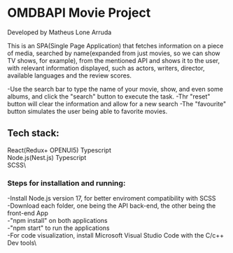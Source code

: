 # OMDBAPI Movie Project

Developed by Matheus Lone Arruda  

This is an SPA(Single Page Application) that fetches information on a piece of media, searched by name(expanded from just movies, so we can show TV shows, for example), from the mentioned API and shows it to the user, with  relevant information displayed, such as actors, writers, director, available languages and the review scores. 

-Use the search bar to type the name of your movie, show, and even some albums, and click the "search" button to execute the task.
-Thr "reset" button will clear the information and allow for a new search
-The "favourite" button simulates the user being able to favorite movies.

## Tech stack: 
React(Redux+ OPENUI5) Typescript\
Node.js(Nest.js) Typescript\
SCSS\


### Steps for installation and running:

-Install Node.js version 17, for better enviroment compatibility with SCSS\
-Download each folder, one being the API back-end, the other being the front-end App\
-"npm install" on both applications\
-"npm start" to run the applications\
-For code visualization, install Microsoft Visual Studio Code with the C/c++ Dev tools\

